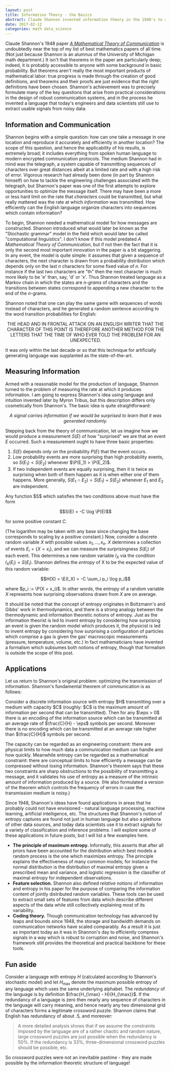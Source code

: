 ```yaml
---
layout: post
title: Information Theory - the Basics
abstract: Claude Shannon invented information theory in the 1940's to answer practical questions about the design of communication systems.  Today it is part of the foundation of computational linguistics and machine learning, as well as the theory of dynamical systems and the very idea of computation itself.
date: 2017-02-12
categories: math data_science
---
```


Claude Shannon's 1948 paper [*A Mathematical Theory of Communication*][1] is undoubtedly near the top of my list of best mathematics papers of all time.  (Not just because Shannon is an alumnus of the University of Michigan math department.)  It isn't that theorems in the paper are particularly deep; indeed, it is probably accessible to anyone with some background in basic probability.  But theorems aren't really the most important products of mathematical labor: true progress is made through the creation of good definitions, and theorems and their proofs are just evidence that the right definitions have been chosen.  Shannon's achievement was to precisely formulate many of the key questions that arise from practical considerations in the design of robust communication systems, and in the process he invented a language that today's engineers and data scientists still use to extract usable signals from noisy data.

## Information and Communication
Shannon begins with a simple question: how can one take a message in one location and reproduce it accurately and efficiently in another location?  The scope of this question, and hence the applicability of his results, is extremely broad; it includes everything from spoken human language to modern encrypted communication protocols.  The medium Shannon had in mind was the telegraph, a system capable of transmitting sequences of characters over great distances albeit at a limited rate and with a high risk of error.  Vigorous research had already been done (in part by Shannon himself) on how to tackle the engineering challenges associated with the telegraph, but Shannon's paper was one of the first attempts to explore opportunities to optimize the message itself.  There may have been a more or less hard limit on the rate that *characters* could be transmitted, but what really mattered was the rate at which *information* was transmitted.  How efficiently can the English language organize characters into sequences which contain information?

To begin, Shannon needed a mathematical model for how messages are constructed.  Shannon introduced what would later be known as the "Stochastic grammar" model in the field which would later be called "computational linguistics".  I don't know if this model predated *A Mathematical Theory of Communication*, but if not then the fact that it is only the second most important innovation in the paper is a bit staggering.  In any event, the model is quite simple: it assumes that given a sequence of characters, the next character is drawn from a probability distribution which depends only on the last $n$ characters for some fixed value of $n$.  For instance if the last two characters are "th" then the next character is much more likely to be 'e' than, say, 'd' or 'x'.  Thus Shannon treated language as a Markov chain in which the states are *$n$-grams* of characters and the transitions between states correspond to appending a new character to the end of the $n$-grams.

Shannon noted that one can play the same game with sequences of words instead of characters, and he generated a random sentence according to the word transition probabilities for English:

<center><p>
THE HEAD AND IN FRONTAL ATTACK ON AN ENGLISH WRITER THAT THE CHARACTER OF THIS POINT IS THEREFORE ANOTHER METHOD FOR THE LETTERS THAT THE TIME OF WHO EVER TOLD THE PROBLEM FOR AN UNEXPECTED.
</p></center>

It was only within the last decade or so that this technique for artificially generating language was supplanted as the state-of-the-art.

## Measuring Information
Armed with a reasonable model for the production of language, Shannon turned to the problem of measuring the rate at which it produces information.  I am going to express Shannon's idea using language and intuition invented later by Myron Tribus, but this description differs only cosmetically from Shannon's.  The basic idea is quite straightforward:

<center>
<p><em>A signal carries information if we would be surprised to learn that it was generated randomly.</em></p>
</center>

Stepping back from the theory of communication, let us imagine how we would produce a measurement $S(E)$ of how "surprised" we are that an event $E$ occurred.  Such a measurement ought to have three basic properties:

1. $S(E)$ depends only on the probability $P(E)$ that the event occurs.
2. Low probability events are more surprising than high probability events, so $S(E_1) < S(E_2)$ whenever $\P(E_1) > \P(E_2)$.
3. If two independent events are equally surprising, then it is twice as surprising when both of them happen as it is when either one of them happens.  More generally, $S(E_1 \cap E_2) = S(E_1) + S(E_2)$ whenever $E_1$ and $E_2$ are independent.

<div class="proposition">
Any function $S$ which satisfies the two conditions above must have the form

$$S(E) = -C \log \P(E)$$

for some positive constant $C$.
</div>

(The logarithm may be taken with any base since changing the base corresponds to scaling by a positive constant.)  Now, consider a discrete random variable $X$ with possible values $x_1, \ldots, x_n$.  $X$ determines a collection of events $E_i = \{X = x_i\}$, and we can measure the surprisingness $S(E_i)$ of each event.  This determines a new random variable $I_X$ via the condition $I_X(E_i) = S(E_i)$.  Shannon defines the *entropy* of X to be the expected value of this random variable:

$$H(X) = \E(I_X) = -C \sum_i p_i \log p_i$$

where $p_i := \P(X = x_i)$.  In other words, the entropy of a random variable $X$ represents how surprising observations drawn from $X$ are on average.  

It should be noted that the concept of entropy originates in Boltzmann's and Gibbs' work in thermodynamics, and there is a strong analogy between the thermodynamic and information theoretic notions of entropy.  Just as the information theorist is led to invent entropy by considering how surprising an event is given the random model which produces it, the physicist is led to invent entropy by considering how surprising a configuration of particles which comprise a gas is given the gas' macroscopic measurements (pressure, temperature, volume, etc.)  In fact mathematicians have invented a formalism which subsumes both notions of entropy, though that formalism is outside the scope of this post.

## Applications
Let us return to Shannon's original problem: optimizing the transmission of information.  Shannon's fundamental theorem of communication is as follows:

<div class="theorem">
Consider a discrete information source with entropy $H$ transmitting over a medium with capacity $C$ (roughly: $C$ is the maximum amount of information per second that can be transmitted).  Then for any $\eps > 0$ there is an encoding of the information source which can be transmitted at an average rate of $\frac{C}{H} - \eps$ symbols per second.  Moreover there is no encoding which can be transmitted at an average rate higher than $\frac{C}{H}$ symbols per second.
</div>

The capacity can be regarded as an engineering constraint: there are physical limits to how much data a communication medium can handle and how quickly.  Meanwhile entropy can be regarded as a mathematical constraint: there are conceptual limits to how efficiently a message can be compressed without losing information.  Shannon's theorem says that these two constraints are sharp obstructions to the possibility of transmitting a message, and it validates his use of entropy as a measure of the intrinsic amount of information produced by a source.  (He also formulated a version of the theorem which controls the frequency of errors in case the transmission medium is noisy.)

Since 1948, Shannon's ideas have found applications in areas that he probably could not have envisioned - natural language processing, machine learning, artificial intelligence, etc.  The structures that Shannon's notion of entropy captures are found not just in human language but also a plethora of other data sources, and today data scientists use it to extract signals for a variety of classification and inference problems.  I will explore some of these applications in future posts, but I will list a few examples here.

* **The principle of maximum entropy.** Informally, this asserts that after all priors have been accounted for the distribution which best models a random process is the one which maximizes entropy.  The principle explains the effectiveness of many common models; for instance the normal distribution is the distribution of maximal entropy given a prescribed mean and variance, and logistic regression is the classifier of maximal entropy for independent observations.
* **Feature selection.** Shannon also defined *relative* notions of information and entropy in his paper for the purpose of comparing the information content of jointly distributed random variables.  These tools can be used to extract small sets of features from data which describe different aspects of the data while still collectively explaining most of its variability.
* **Coding theory.** Though communication technology has advanced by leaps and bounds since 1948, the storage and bandwidth demands on communication networks have scaled comparably.  As a result it is just as important today as it was in Shannon's day to efficiently compress signals in a way which is robust to corruption and noise, and Shannon's framework still provides the theoretical and practical backbone for these tools.

## Fun aside
Consider a language with entropy $H$ (calculated according to Shannon's stochastic model) and let $H_{\max}$ denote the maximum possible entropy of any language which uses the same underlying alphabet.  The *redundancy* of the language is by definition $\frac{H_{\max} - H}{H_{\max}}$.  If the redundancy of a language is zero then nearly any sequence of characters in the language will carry meaning, and hence nearly any two dimensional grid of characters forms a legitimate crossword puzzle.  Shannon claims that English has redundancy of about .5, and moreover:

> A more detailed analysis shows that if we assume the constraints imposed by the language are of a rather chaotic and random nature, large crossword puzzles are just possible when the redundancy is 50%. If the redundancy is 33%, three-dimensional crossword puzzles should be possible, etc.

So crossword puzzles were not an inevitable pastime - they are made possible by the information theoretic structure of language!





[1]: http://math.harvard.edu/~ctm/home/text/others/shannon/entropy/entropy.pdf "Shannon's original paper"
